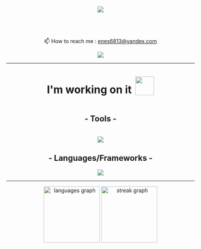 
<h1 align="center">
    <img src="https://readme-typing-svg.herokuapp.com/?font=Righteous&size=35&center=true&vCenter=true&width=500&height=70&duration=4000&lines=Hi+There!+👋;+I'm+Enes!;" />
</h1>

<br/>

<div align="center">

<br>📫 How to reach me : enes6813@yandex.com


 </div>
 
<div align="center"> 
  </a>
  <a href="https://www.linkedin.com/in/enes-kal%C4%B1n/" target="_blank">
    <img src="https://skillicons.dev/icons?i=linkedin" /> 
  </a>
  
  </a>
</div>

 <hr/>
<div align="center" style="display: flex; align-items: center; justify-content: center; gap: 10px;">
    <h1>I'm working on it</h1>
    <img src="https://media2.giphy.com/media/v1.Y2lkPTc5MGI3NjExMG9ycWQ5YTR0MHZ6aHF0MTZ1N2h0bmFoemszbG9wMTlidWNsYjlzYyZlcD12MV9pbnRlcm5naWZfYnlfaWQmY3Q9cw/QssGEmpkyEOhBCb7e1/giphy.gif" width="50" />
</div>


<h2 align="center"> -  Tools - </h2>
<br/>
<div align="center">
    <img src="https://skillicons.dev/icons?i=ps,ae,anaconda,vscode,idea,visualstudio,git,linux,kali,npm,figma" /><br>

</div>
<h2 align="center"> -  Languages/Frameworks - </h2>
<div align="center">
	<a href="https://skillicons.dev">
    <img src="https://skillicons.dev/icons?i=c,java,js,css,html,go,react,tailwind,bootstrap" />
  </a>
</div>

<hr/>


<div align="center">
  <img src="https://github-readme-stats.vercel.app/api/top-langs?username=Eneskalin&locale=en&hide_title=false&layout=compact&card_width=320&langs_count=5&theme=react&hide_border=false&order=2" height="150" alt="languages graph"  />
  <img src="https://streak-stats.demolab.com?user=Eneskalin&locale=en&mode=daily&theme=react&hide_border=false&border_radius=5&order=3" height="150" alt="streak graph"  />
</div>

###



###
</div>






###

